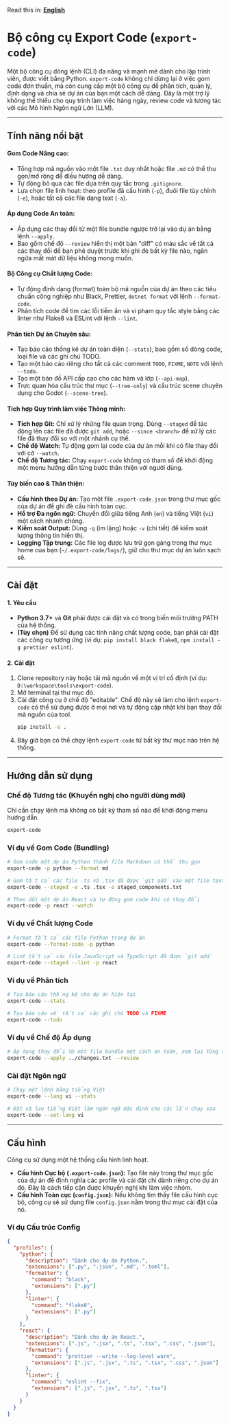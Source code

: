 Read this in: [**English**](./README.md)

# Bộ công cụ Export Code (`export-code`)

Một bộ công cụ dòng lệnh (CLI) đa năng và mạnh mẽ dành cho lập trình viên, được viết bằng Python. `export-code` không chỉ dừng lại ở việc gom code đơn thuần, mà còn cung cấp một bộ công cụ để phân tích, quản lý, định dạng và chia sẻ dự án của bạn một cách dễ dàng. Đây là một trợ lý không thể thiếu cho quy trình làm việc hàng ngày, review code và tương tác với các Mô hình Ngôn ngữ Lớn (LLM).

---
## Tính năng nổi bật

#### Gom Code Nâng cao:
*   Tổng hợp mã nguồn vào một file `.txt` duy nhất hoặc file `.md` có thể thu gọn/mở rộng để điều hướng dễ dàng.
*   Tự động bỏ qua các file dựa trên quy tắc trong `.gitignore`.
*   Lựa chọn file linh hoạt: theo profile đã cấu hình (`-p`), đuôi file tùy chỉnh (`-e`), hoặc tất cả các file dạng text (`-a`).

#### Áp dụng Code An toàn:
*   Áp dụng các thay đổi từ một file bundle ngược trở lại vào dự án bằng lệnh `--apply`.
*   Bao gồm chế độ `--review` hiển thị một bản "diff" có màu sắc về tất cả các thay đổi để bạn phê duyệt trước khi ghi đè bất kỳ file nào, ngăn ngừa mất mát dữ liệu không mong muốn.

#### Bộ Công cụ Chất lượng Code:
*   Tự động định dạng (format) toàn bộ mã nguồn của dự án theo các tiêu chuẩn công nghiệp như Black, Prettier, `dotnet format` với lệnh `--format-code`.
*   Phân tích code để tìm các lỗi tiềm ẩn và vi phạm quy tắc style bằng các linter như Flake8 và ESLint với lệnh `--lint`.

#### Phân tích Dự án Chuyên sâu:
*   Tạo báo cáo thống kê dự án toàn diện (`--stats`), bao gồm số dòng code, loại file và các ghi chú TODO.
*   Tạo một báo cáo riêng cho tất cả các comment `TODO`, `FIXME`, `NOTE` với lệnh `--todo`.
*   Tạo một bản đồ API cấp cao cho các hàm và lớp (`--api-map`).
*   Trực quan hóa cấu trúc thư mục (`--tree-only`) và cấu trúc scene chuyên dụng cho Godot (`--scene-tree`).

#### Tích hợp Quy trình làm việc Thông minh:
*   **Tích hợp Git:** Chỉ xử lý những file quan trọng. Dùng `--staged` để tác động lên các file đã được `git add`, hoặc `--since <branch>` để xử lý các file đã thay đổi so với một nhánh cụ thể.
*   **Chế độ Watch:** Tự động gom lại code của dự án mỗi khi có file thay đổi với cờ `--watch`.
*   **Chế độ Tương tác:** Chạy `export-code` không có tham số để khởi động một menu hướng dẫn từng bước thân thiện với người dùng.

#### Tùy biến cao & Thân thiện:
*   **Cấu hình theo Dự án:** Tạo một file `.export-code.json` trong thư mục gốc của dự án để ghi đè cấu hình toàn cục.
*   **Hỗ trợ Đa ngôn ngữ:** Chuyển đổi giữa tiếng Anh (`en`) và tiếng Việt (`vi`) một cách nhanh chóng.
*   **Kiểm soát Output:** Dùng `-q` (im lặng) hoặc `-v` (chi tiết) để kiểm soát lượng thông tin hiển thị.
*   **Logging Tập trung:** Các file log được lưu trữ gọn gàng trong thư mục home của bạn (`~/.export-code/logs/`), giữ cho thư mục dự án luôn sạch sẽ.

---
## Cài đặt

#### **1. Yêu cầu**
*   **Python 3.7+** và **Git** phải được cài đặt và có trong biến môi trường PATH của hệ thống.
*   **(Tùy chọn)** Để sử dụng các tính năng chất lượng code, bạn phải cài đặt các công cụ tương ứng (ví dụ: `pip install black flake8`, `npm install -g prettier eslint`).

#### **2. Cài đặt**
1.  Clone repository này hoặc tải mã nguồn về một vị trí cố định (ví dụ: `D:\workspace\tools\export-code`).
2.  Mở terminal tại thư mục đó.
3.  Cài đặt công cụ ở chế độ "editable". Chế độ này sẽ làm cho lệnh `export-code` có thể sử dụng được ở mọi nơi và tự động cập nhật khi bạn thay đổi mã nguồn của tool.
    ```bash
    pip install -e .
    ```
4.  Bây giờ bạn có thể chạy lệnh `export-code` từ bất kỳ thư mục nào trên hệ thống.

---
## Hướng dẫn sử dụng

### Chế độ Tương tác (Khuyến nghị cho người dùng mới)
Chỉ cần chạy lệnh mà không có bất kỳ tham số nào để khởi động menu hướng dẫn.
```bash
export-code
```

### Ví dụ về Gom Code (Bundling)
```bash
# Gom code một dự án Python thành file Markdown có thể thu gọn
export-code -p python --format md

# Gom tất cả các file .ts và .tsx đã được `git add` vào một file text
export-code --staged -e .ts .tsx -o staged_components.txt

# Theo dõi một dự án React và tự động gom code khi có thay đổi
export-code -p react --watch
```

### Ví dụ về Chất lượng Code
```bash
# Format tất cả các file Python trong dự án
export-code --format-code -p python

# Lint tất cả các file JavaScript và TypeScript đã được `git add`
export-code --staged --lint -p react
```

### Ví dụ về Phân tích
```bash
# Tạo báo cáo thống kê cho dự án hiện tại
export-code --stats

# Tạo báo cáo về tất cả các ghi chú TODO và FIXME
export-code --todo
```

### Ví dụ về Chế độ Áp dụng
```bash
# Áp dụng thay đổi từ một file bundle một cách an toàn, xem lại từng thay đổi trước
export-code --apply ../changes.txt --review
```

### Cài đặt Ngôn ngữ
```bash
# Chạy một lệnh bằng tiếng Việt
export-code --lang vi --stats

# Đặt và lưu tiếng Việt làm ngôn ngữ mặc định cho các lần chạy sau
export-code --set-lang vi
```

---
## Cấu hình

Công cụ sử dụng một hệ thống cấu hình linh hoạt.

*   **Cấu hình Cục bộ (`.export-code.json`):** Tạo file này trong thư mục gốc của dự án để định nghĩa các profile và cài đặt chỉ dành riêng cho dự án đó. Đây là cách tiếp cận được khuyến nghị khi làm việc nhóm.
*   **Cấu hình Toàn cục (`config.json`):** Nếu không tìm thấy file cấu hình cục bộ, công cụ sẽ sử dụng file `config.json` nằm trong thư mục cài đặt của nó.

### Ví dụ Cấu trúc Config
```json
{
  "profiles": {
    "python": {
      "description": "Dành cho dự án Python.",
      "extensions": [".py", ".json", ".md", ".toml"],
      "formatter": {
        "command": "black",
        "extensions": [".py"]
      },
      "linter": {
        "command": "flake8",
        "extensions": [".py"]
      }
    },
    "react": {
      "description": "Dành cho dự án React.",
      "extensions": [".js", ".jsx", ".ts", ".tsx", ".css", ".json"],
      "formatter": {
        "command": "prettier --write --log-level warn",
        "extensions": [".js", ".jsx", ".ts", ".tsx", ".css", ".json"]
      },
      "linter": {
        "command": "eslint --fix",
        "extensions": [".js", ".jsx", ".ts", ".tsx"]
      }
    }
  }
}
```